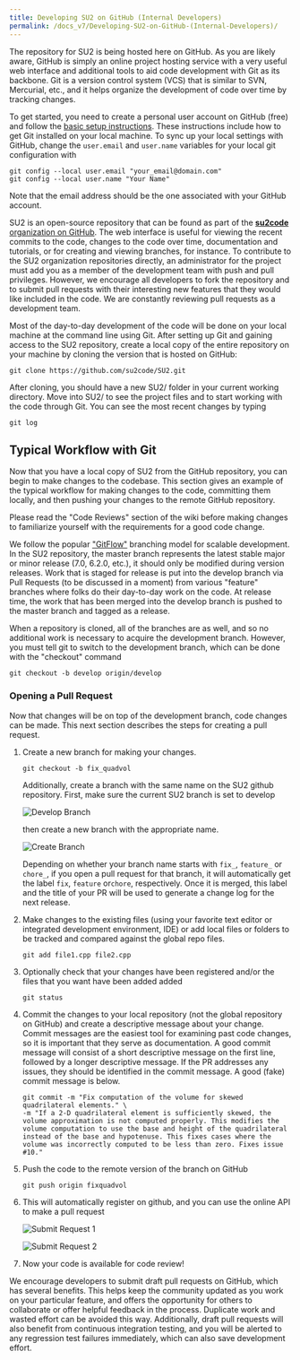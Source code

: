 ```yaml
---
title: Developing SU2 on GitHub (Internal Developers)
permalink: /docs_v7/Developing-SU2-on-GitHub-(Internal-Developers)/
---
```


The repository for SU2 is being hosted here on GitHub. As you are likely aware, GitHub is simply an online project hosting service with a very useful web interface and additional tools to aid code development with Git as its backbone. Git is a version control system (VCS) that is similar to SVN, Mercurial, etc., and it helps organize the development of code over time by tracking changes. 

To get started, you need to create a personal user account on GitHub (free) and follow the [basic setup instructions](https://help.github.com/articles/set-up-git). These instructions include how to get Git installed on your local machine. To sync up your local settings with GitHub, change the `user.email` and `user.name` variables for your local git configuration with
```
git config --local user.email "your_email@domain.com" 
git config --local user.name "Your Name"
```
Note that the email address should be the one associated with your GitHub account.

SU2 is an open-source repository that can be found as part of the [**su2code** organization on GitHub](https://github.com/su2code). The web interface is useful for viewing the recent commits to the code, changes to the code over time, documentation and tutorials, or for creating and viewing branches, for instance. To contribute to the SU2 organization repositories directly, an administrator for the project must add you as a member of the development team with push and pull privileges. However, we encourage all developers to fork the repository and to submit pull requests with their interesting new features that they would like included in the code. We are constantly reviewing pull requests as a development team.

Most of the day-to-day development of the code will be done on your local machine at the command line using Git. After setting up Git and gaining access to the SU2 repository, create a local copy of the entire repository on your machine by cloning the version that is hosted on GitHub:
```
git clone https://github.com/su2code/SU2.git
```
After cloning, you should have a new SU2/ folder in your current working directory. Move into SU2/ to see the project files and to start working with the code through Git. You can see the most recent changes by typing
```
git log
```

## Typical Workflow with Git

Now that you have a local copy of SU2 from the GitHub repository, you can begin to make changes to the codebase. This section gives an example of the typical workflow for making changes to the code, committing them locally, and then pushing your changes to the remote GitHub repository. 

Please read the "Code Reviews" section of the wiki before making changes to familiarize yourself with the requirements for a good code change.

We follow the popular ["GitFlow"](https://nvie.com/posts/a-successful-git-branching-model/) branching model for scalable development. In the SU2 repository, the master branch represents the latest stable major or minor release (7.0, 6.2.0, etc.), it should only be modified during version releases. Work that is staged for release is put into the develop branch via Pull Requests (to be discussed in a moment) from various "feature" branches where folks do their day-to-day work on the code. At release time, the work that has been merged into the develop branch is pushed to the master branch and tagged as a release.

When a repository is cloned, all of the branches are as well, and so no additional work is necessary to acquire the development branch. However, you must tell git to switch to the development branch, which can be done with the "checkout" command
 ``` 
 git checkout -b develop origin/develop
 ```
 
 
### Opening a Pull Request ###

Now that changes will be on top of the development branch, code changes can be made. This next section describes the steps for creating a pull request. 

1. Create a new branch for making your changes.
    ```
    git checkout -b fix_quadvol
    ```
   Additionally, create a branch with the same name on the SU2 github repository. First, make sure the current SU2 branch is set to develop

   ![Develop Branch](../../docs_files/pr_develop_branch.png)

   then create a new branch with the appropriate name.

   ![Create Branch](../../docs_files/pr_create_branch.png)
  
   Depending on whether your branch name starts with `fix_`, `feature_` or `chore_`, if you open a pull request for that branch, it will automatically get the label `fix`, `feature` or`chore`, respectively. Once it is merged, this label and the title of your PR will be used to generate a change log for the next release.
  
2. Make changes to the existing files (using your favorite text editor or integrated development environment, IDE) or add local files or folders to be tracked and compared against the global repo files.

    ```
    git add file1.cpp file2.cpp
    ```

3. Optionally check that your changes have been registered and/or the files that you want have been added added

    ```
    git status 
    ```

4. Commit the changes to your local repository (not the global repository on GitHub) and create a descriptive message about your change. Commit messages are the easiest tool for examining past code changes, so it is important that they serve as documentation. A good commit message will consist of a short descriptive message on the first line, followed by a longer descriptive message. If the PR addresses any issues, they should be identified in the commit message. A good (fake) commit message is below.

    ```
    git commit -m "Fix computation of the volume for skewed quadrilateral elements." \
    -m "If a 2-D quadrilateral element is sufficiently skewed, the volume approximation is not computed properly. This modifies the volume computation to use the base and height of the quadrilateral instead of the base and hypotenuse. This fixes cases where the volume was incorrectly computed to be less than zero. Fixes issue #10."
    ```


4. Push the code to the remote version of the branch on GitHub

    ```
    git push origin fixquadvol 
    ```

5. This will automatically register on github, and you can use the online API to make a pull request

   ![Submit Request 1](../../docs_files/pr_submit_request_1.png)

   ![Submit Request 2](../../docs_files/pr_submit_request_2.png)

6. Now your code is available for code review!

We encourage developers to submit draft pull requests on GitHub, which has several benefits. This helps keep the community updated as you work on your particular feature, and offers the opportunity for others to collaborate or offer helpful feedback in the process. Duplicate work and wasted effort can be avoided this way. Additionally, draft pull requests will also benefit from continuous integration testing, and you will be alerted to any regression test failures immediately, which can also save development effort.

